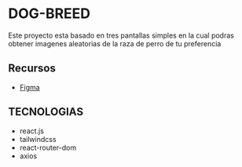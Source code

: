 # DOG-BREED
Este proyecto esta basado en tres pantallas simples en la cual podras obtener imagenes aleatorias de la raza de perro de tu preferencia

## Recursos

- [Figma](https://www.figma.com/file/L4kBSmuwqexcB50bpY4vy6/dog-breed?node-id=0%3A1)

## TECNOLOGIAS

- react.js
- tailwindcss
- react-router-dom
- axios